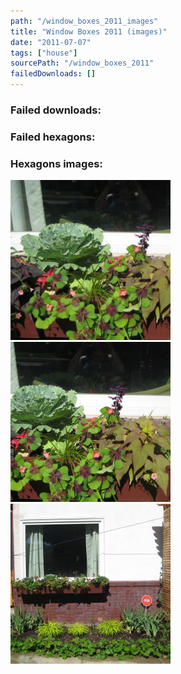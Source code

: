 ```yaml
---
path: "/window_boxes_2011_images"
title: "Window Boxes 2011 (images)"
date: "2011-07-07"
tags: ["house"]
sourcePath: "/window_boxes_2011"
failedDownloads: []
---
```



### Failed downloads:

### Failed hexagons:

### Hexagons images:
![window_box_1_1.jpeg_hexagon.jpeg](window_box_1_1.jpeg_hexagon.jpeg)
 ![window_box_1.jpg_hexagon.jpeg](window_box_1.jpg_hexagon.jpeg)
 ![window_box_2.jpg_hexagon.jpeg](window_box_2.jpg_hexagon.jpeg)
